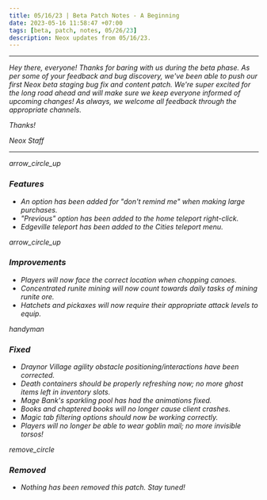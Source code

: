 ```yaml
---
title: 05/16/23 | Beta Patch Notes - A Beginning
date: 2023-05-16 11:58:47 +07:00
tags: [beta, patch, notes, 05/26/23]
description: Neox updates from 05/16/23.
---
```


***
<em>Hey there, everyone! Thanks for baring with us during the beta phase. As per some of your feedback and bug discovery, we've been able to push our first Neox beta staging bug fix and content patch. We're super excited for the long road ahead and will make sure we keep everyone informed of upcoming changes! As always, we welcome all feedback through the appropriate channels.

<em>Thanks!

<em>Neox Staff<br>

***

<div class="spacer-large"></div>
<div class="changes-body">
    <div class="changes-body changes-row features">
        <div class="changes-row-header">
            <span class="icon">
                <span class="material-symbols-outlined">arrow_circle_up</span>
            </span>
            <h3>Features</h3>
        </div>
    </div>
</div>
<div class="spacer-small"></div>

- An option has been added for "don't remind me" when making large purchases.
- "Previous" option has been added to the home teleport right-click.
- Edgeville teleport has been added to the Cities teleport menu.

<div class="spacer-medium"></div>
<div class="changes-body">
    <div class="changes-body changes-row improvements">
        <div class="changes-row-header">
            <span class="icon">
                <span class="material-symbols-outlined">arrow_circle_up</span>
            </span>
            <h3>Improvements</h3>
        </div>
    </div>
</div>
<div class="spacer-small"></div>

- Players will now face the correct location when chopping canoes.
- Concentrated runite mining will now count towards daily tasks of mining runite ore.
- Hatchets and pickaxes will now require their appropriate attack levels to equip.

<div class="spacer-medium"></div>
<div class="changes-body">
    <div class="changes-body changes-row fixed">
        <div class="changes-row-header">
            <span class="icon">
                <span class="material-symbols-outlined">handyman</span>
            </span>
            <h3>Fixed</h3>
        </div>
    </div>
</div>
<div class="spacer-small"></div>

- Draynor Village agility obstacle positioning/interactions have been corrected.
-  Death containers should be properly refreshing now; no more ghost items left in inventory slots.
-  Mage Bank's sparkling pool has had the animations fixed.
-  Books and chaptered books will no longer cause client crashes.
-  Magic tab filtering options should now be working correctly.
-  Players will no longer be able to wear goblin mail; no more invisible torsos!

<div class="spacer-medium"></div>
<div class="changes-body">
    <div class="changes-body changes-row removed">
        <div class="changes-row-header">
            <span class="icon">
                <span class="material-symbols-outlined">remove_circle</span>
            </span>
            <h3>Removed</h3>
        </div>
    </div>
</div>
<div class="spacer-small"></div>

- Nothing has been removed this patch. Stay tuned!

<div class="spacer-medium"></div>
<br><br>



